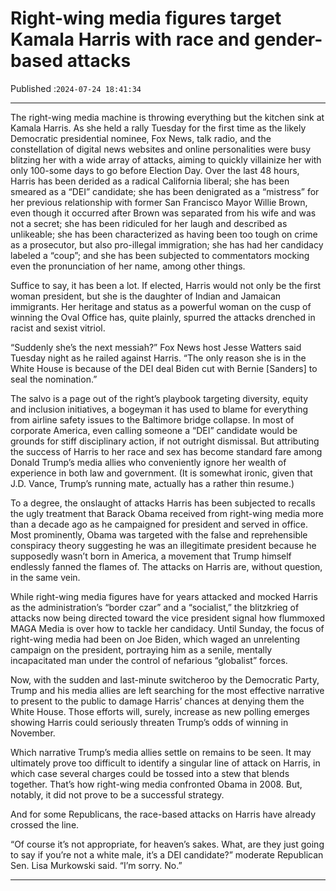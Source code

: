 # Right-wing media figures target Kamala Harris with race and gender-based attacks

Published :`2024-07-24 18:41:34`

---

The right-wing media machine is throwing everything but the kitchen sink at Kamala Harris. As she held a rally Tuesday for the first time as the likely Democratic presidential nominee, Fox News, talk radio, and the constellation of digital news websites and online personalities were busy blitzing her with a wide array of attacks, aiming to quickly villainize her with only 100-some days to go before Election Day. Over the last 48 hours, Harris has been derided as a radical California liberal; she has been smeared as a “DEI” candidate; she has been denigrated as a “mistress” for her previous relationship with former San Francisco Mayor Willie Brown, even though it occurred after Brown was separated from his wife and was not a secret; she has been ridiculed for her laugh and described as unlikeable; she has been characterized as having been too tough on crime as a prosecutor, but also pro-illegal immigration; she has had her candidacy labeled a “coup”; and she has been subjected to commentators mocking even the pronunciation of her name, among other things.

Suffice to say, it has been a lot.  If elected, Harris would not only be the first woman president, but she is the daughter of Indian and Jamaican immigrants. Her heritage and status as a powerful woman on the cusp of winning the Oval Office has, quite plainly, spurred the attacks drenched in racist and sexist vitriol.

“Suddenly she’s the next messiah?” Fox News host Jesse Watters said Tuesday night as he railed against Harris. “The only reason she is in the White House is because of the DEI deal Biden cut with Bernie [Sanders] to seal the nomination.”

The salvo is a page out of the right’s playbook targeting diversity, equity and inclusion initiatives, a bogeyman it has used to blame for everything from airline safety issues to the Baltimore bridge collapse.  In most of corporate America, even calling someone a “DEI” candidate would be grounds for stiff disciplinary action, if not outright dismissal. But attributing the success of Harris to her race and sex has become standard fare among Donald Trump’s media allies who conveniently ignore her wealth of experience in both law and government. (It is somewhat ironic, given that J.D. Vance, Trump’s running mate, actually has a rather thin resume.)

To a degree, the onslaught of attacks Harris has been subjected to recalls the ugly treatment that Barack Obama received from right-wing media more than a decade ago as he campaigned for president and served in office. Most prominently, Obama was targeted with the false and reprehensible conspiracy theory suggesting he was an illegitimate president because he supposedly wasn’t born in America, a movement that Trump himself endlessly fanned the flames of. The attacks on Harris are, without question, in the same vein.

While right-wing media figures have for years attacked and mocked Harris as the administration’s “border czar” and a “socialist,” the blitzkrieg of attacks now being directed toward the vice president signal how flummoxed MAGA Media is over how to tackle her candidacy. Until Sunday, the focus of right-wing media had been on Joe Biden, which waged an unrelenting campaign on the president, portraying him as a senile, mentally incapacitated man under the control of nefarious “globalist” forces.

Now, with the sudden and last-minute switcheroo by the Democratic Party, Trump and his media allies are left searching for the most effective narrative to present to the public to damage Harris’ chances at denying them the White House. Those efforts will, surely, increase as new polling emerges showing Harris could seriously threaten Trump’s odds of winning in November.

Which narrative Trump’s media allies settle on remains to be seen. It may ultimately prove too difficult to identify a singular line of attack on Harris, in which case several charges could be tossed into a stew that blends together. That’s how right-wing media confronted Obama in 2008. But, notably, it did not prove to be a successful strategy.

And for some Republicans, the race-based attacks on Harris have already crossed the line.

“Of course it’s not appropriate, for heaven’s sakes. What, are they just going to say if you’re not a white male, it’s a DEI candidate?” moderate Republican Sen. Lisa Murkowski said. “I’m sorry. No.”

---

